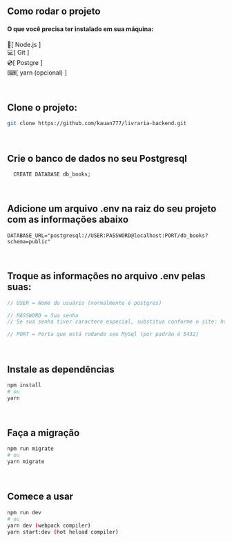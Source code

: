 
## Como rodar o projeto

#### O que você precisa ter instalado em sua máquina:
 🍃[ Node.js ]<br/>
 💻[ Git ]<br/>
 💿[ Postgre ]<br/>
 ⌨[ yarn (opcional) ]
 

<br/>

## Clone o projeto: 

```bash
git clone https://github.com/kauan777/livraria-backend.git
````

<br/>

## Crie o banco de dados no seu Postgresql

```mysql
  CREATE DATABASE db_books;
 ```

<br/>


 
## Adicione um arquivo .env na raiz do seu projeto com as informações abaixo

```.env
DATABASE_URL="postgresql://USER:PASSWORD@localhost:PORT/db_books?schema=public"
````

 <br/>

## Troque as informações no arquivo .env pelas suas:
```js
// USER = Nome do usuário (normalmente é postgres)

// PASSWORD = Sua senha 
// Se sua senha tiver caractere especial, substitua conforme o site: https://developer.mozilla.org/en-US/docs/Glossary/percent-encoding

// PORT = Porta que está rodando seu MySql (por padrão é 5432)
```

<br/>

## Instale as dependências

```bash
npm install
# ou
yarn 
```

<br/>

## Faça a migração

```bash
npm run migrate
# ou
yarn migrate
```


<br/>

## Comece a usar

```bash
npm run dev
# ou
yarn dev (webpack compiler)
yarn start:dev (hot heload compiler)
```





